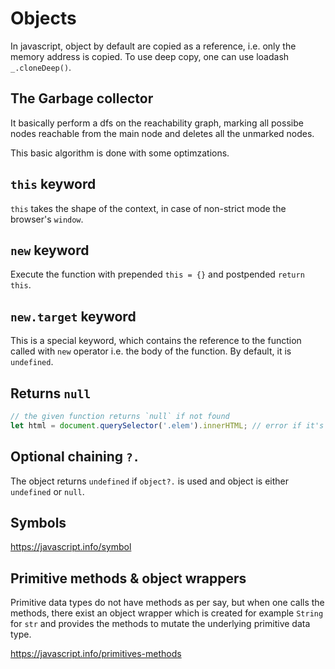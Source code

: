 # Objects

In javascript, object by default are copied as a reference, i.e. only the 
memory address is copied. To use deep copy, one can use loadash 
`_.cloneDeep()`.

## The Garbage collector

It basically perform a dfs on the reachability graph, marking all possibe nodes
 reachable from the main node and deletes all the unmarked nodes.

This basic algorithm is done with some optimzations.

## `this` keyword

`this` takes the shape of the context, in case of non-strict mode the browser's
 `window`.

## `new` keyword

Execute the function with prepended `this = {}` and postpended `return this`.

## `new.target` keyword

This is a special keyword, which contains the reference to the function called 
with `new` operator i.e. the body of the function. By default, it is 
`undefined`.

## Returns `null`

```javascript
// the given function returns `null` if not found
let html = document.querySelector('.elem').innerHTML; // error if it's null
```

## Optional chaining `?.`

The object returns `undefined` if `object?.` is used and object is either 
`undefined` or `null`.

## Symbols

https://javascript.info/symbol

## Primitive methods & object wrappers

Primitive data types do not have methods as per say, but when one calls the 
methods, there exist an object wrapper which is created for example `String` 
for `str` and provides the methods to mutate the underlying primitive data 
type.

https://javascript.info/primitives-methods

